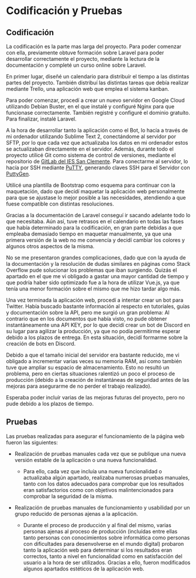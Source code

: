 # Codificación y Pruebas

## Codificación


La codificación es la parte mas larga del proyecto. Para poder comenzar con ella, previamente obtuve formación sobre Laravel para poder desarrollar correctamente el proyecto, mediante la lectura de la documentación y completé un curso online sobre Laravel.

En primer lugar, diseñé un calendario para distribuír el tiempo a las distintas partes del proyecto. También distribuí las distintas tareas que debía realizar mediante Trello, una aplicación web que emplea el sistema kanban.

Para poder comenzar, procedí a crear un nuevo servidor en Google Cloud utilizando Debian Buster, en el que instalé y configuré Nginx para que funcionase correctamente. También registré y configuré el dominio gratuíto. Para finalizar, instalé Laravel.

A la hora de desarrollar tanto la aplicación como el Bot, lo hacía a través de mi ordenador utilizando Sublime Text 2, conectándome al servidor por SFTP, por lo que cada vez que actualizaba los datos en mi ordenador estos se actualizaban directamente en el servidor. Además, durante todo el proyecto utilicé Git como sistema de control de versiones, mediante el repositorio de [GitLab del IES San Clemente](https://gitlab.iessanclemente.net/dawo/a18nicolasbq/-/tree/master). Para conectarme al servidor, lo hacía por SSH mediante [PuTTY](https://www.putty.org/), generando claves SSH para el Servidor con [PuttyGen](https://www.puttygen.com/).

Utilicé una plantilla de Bootstrap como esquema para continuar con la maquetación, dado que decidí maquetar la aplicación web personalmente para que se ajustase lo mejor posible a las necesidades, atendiendo a que fuese compatible con distintas resoluciones.

Gracias a la documentación de Laravel conseguí ir sacando adelante todo lo que necesitaba. Aún así, tuve retrasos en el calendario en todas las fases que había determinado para la codificación, en gran parte debidas a que empleaba demasiado tiempo en maquetar manualmente, ya que una primera versión de la web no me convencía y decidí cambiar los colores y algunos otros aspectos de la misma.

No se me presentaron grandes complicaciones, dado que con la ayuda de la documentación y la resolución de dudas similares en páginas como Stack Overflow pude solucionar los problemas que iban surgiendo. Quizás el apartado en el que me vi obligado a gastar una mayor cantidad de tiempo y que podría haber sido optimizado fue a la hora de utilizar Vue.js, ya que tenía una menor formación sobre el mismo que me hizo tardar algo más.

Una vez terminada la aplicación web, procedí a intentar crear un bot para Twitter. Había buscado bastante información al respecto en tutoriales, guías y documentación sobre la API, pero me surgió un gran problema: Al contrario que en los documentos que había visto, no pude obtener instantáneamente una API KEY, por lo que decidí crear un bot de Discord en su lugar para agilizar la producción, ya que no podía permitirme esperar debido a los plazos de entrega. En esta situación, decidí formarme sobre la creación de bots en Discord.


Debido a que el tamaño inicial del servidor era bastante reducido, me vi obligado a incrementar varias veces su memoria RAM, así como también tuve que ampliar su espacio de almacenamiento. Esto no resultó un problema, pero en ciertas situaciones ralentizó un poco el proceso de producción (debido a la creación de instantáneas de seguridad antes de las mejoras para asegurarme de no perder el trabajo realizado).

Esperaba poder incluír varias de las mejoras futuras del proyecto, pero no pude debido a los plazos de tiempo.




## Pruebas

Las pruebas realizadas para asegurar el funcionamiento de la página web fueron las siguientes:
- Realización de pruebas manuales cada vez que se publique una nueva versión estable de la aplicación o una nueva funcionalidad.
	+ Para ello, cada vez que incluía una nueva funcionalidad o actualizaba algún apartado, realizaba numerosas pruebas manuales, tanto con los datos adecuados para comprobar que los resultados eran satisfactorios como con objetivos malintencionados para comprobar la seguridad de la misma.

- Realización de pruebas manuales de funcionamiento y usabilidad por un grupo reducido de personas ajenas a la aplicación.
	+ Durante el proceso de producción y al final del mismo, varias personas ajenas al proceso de producción (incluídas entre ellas tanto personas con conocimientos sobre informática como personas con dificultades para desenvolverse en el mundo digital) probaron tanto la aplicación web para determinar si los resultados eran correctos, tanto a nivel en funcionalidad como en satisfacción del usuario a la hora de ser utilizados. Gracias a ello, fueron modificados algunos apartados estéticos de la aplicación web.